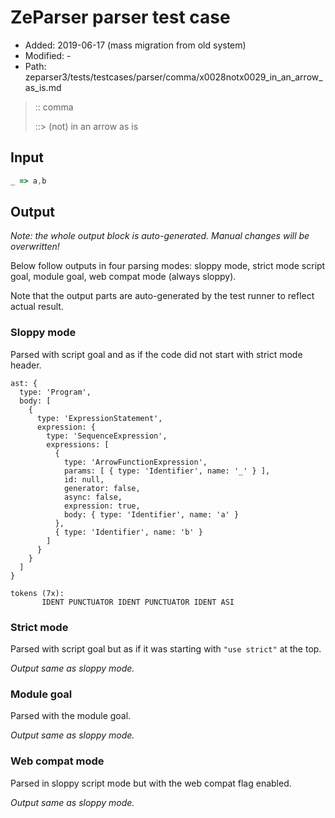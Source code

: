# ZeParser parser test case

- Added: 2019-06-17 (mass migration from old system)
- Modified: -
- Path: zeparser3/tests/testcases/parser/comma/x0028notx0029_in_an_arrow_as_is.md

> :: comma
>
> ::> (not) in an arrow as is

## Input

`````js
_ => a,b
`````

## Output

_Note: the whole output block is auto-generated. Manual changes will be overwritten!_

Below follow outputs in four parsing modes: sloppy mode, strict mode script goal, module goal, web compat mode (always sloppy).

Note that the output parts are auto-generated by the test runner to reflect actual result.

### Sloppy mode

Parsed with script goal and as if the code did not start with strict mode header.

`````
ast: {
  type: 'Program',
  body: [
    {
      type: 'ExpressionStatement',
      expression: {
        type: 'SequenceExpression',
        expressions: [
          {
            type: 'ArrowFunctionExpression',
            params: [ { type: 'Identifier', name: '_' } ],
            id: null,
            generator: false,
            async: false,
            expression: true,
            body: { type: 'Identifier', name: 'a' }
          },
          { type: 'Identifier', name: 'b' }
        ]
      }
    }
  ]
}

tokens (7x):
       IDENT PUNCTUATOR IDENT PUNCTUATOR IDENT ASI
`````

### Strict mode

Parsed with script goal but as if it was starting with `"use strict"` at the top.

_Output same as sloppy mode._

### Module goal

Parsed with the module goal.

_Output same as sloppy mode._

### Web compat mode

Parsed in sloppy script mode but with the web compat flag enabled.

_Output same as sloppy mode._
